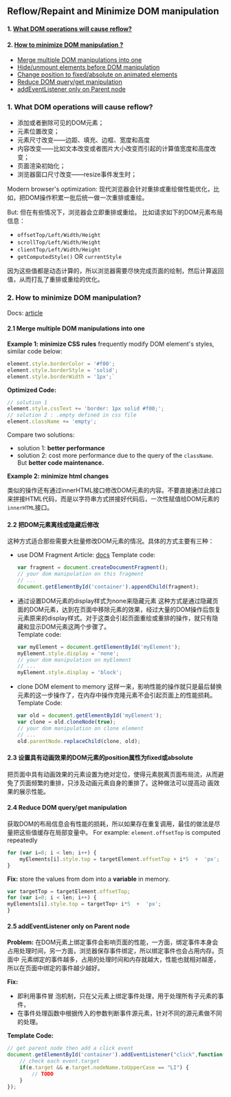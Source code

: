 ## Reflow/Repaint and Minimize DOM manipulation

#### 1. [What DOM operations will cause reflow?](#p1)  

#### 2. [How to minimize DOM manipulation ?](#p2)  
- [Merge multiple DOM manipulations into one
](#p2-1)
- [Hide/unmount elements before DOM manipulation](#p2-2)
- [Change position to fixed/absolute on animated elements](#p2-3)
- [Reduce DOM query/get manipulation](#p2-4)
- [addEventListener only on Parent node](#p2-5)


<div id="p1" />

### 1. What DOM operations will cause reflow?

- 添加或者删除可见的DOM元素；  
- 元素位置改变；  
- 元素尺寸改变——边距、填充、边框、宽度和高度  
- 内容改变——比如文本改变或者图片大小改变而引起的计算值宽度和高度改变；  
- 页面渲染初始化；  
- 浏览器窗口尺寸改变——resize事件发生时；

Modern browser's optimization: 
现代浏览器会针对重排或重绘做性能优化，比如，把DOM操作积累一批后统一做一次重排或重绘。

But: 但在有些情况下，浏览器会立即重排或重绘。
比如请求如下的DOM元素布局信息：
- `offsetTop/Left/Width/Height`
- `scrollTop/Left/Width/Height`
- `clientTop/Left/Width/Height`
- `getComputedStyle()` OR  `currentStyle`

因为这些值都是动态计算的，所以浏览器需要尽快完成页面的绘制，然后计算返回值，从而打乱了重排或重绘的优化。

<div id="p2" />

### 2. How to minimize DOM manipulation?

Docs: [article](https://www.huaweicloud.com/articles/a4805a6a133f1b8f7f08546e359a4d5d.html)

<div id="p2-1" />

#### 2.1 Merge multiple DOM manipulations into one

**Example 1: minimize CSS rules**
frequently modify DOM element's styles, similar code below:
```js
element.style.borderColor = '#f00';  
element.style.borderStyle = 'solid';  
element.style.borderWidth = '1px';`
```

**Optimized Code:**
```js
// solution 1  
element.style.cssText += 'border: 1px solid #f00;';  
// solution 2 : .empty defined in css file
element.className += 'empty';
```
Compare two solutions:
- solution 1: **better performance** 
- solution 2: cost more performance due to the query of the `className`. But **better code maintenance.**

**Example 2: minimize html changes**

类似的操作还有通过innerHTML接口修改DOM元素的内容。不要直接通过此接口来拼接HTML代码，而是以字符串方式拼接好代码后，一次性赋值给DOM元素的`innerHTML`接口。

<div id="p2-2" />

#### 2.2 把DOM元素离线或隐藏后修改

这种方式适合那些需要大批量修改DOM元素的情况。具体的方式主要有三种：
- use DOM Fragment
	Article: [docs](https://www.cnblogs.com/echolun/p/10098752.html)
	Template code:
	```js
	var fragment = document.createDocumentFragment();  
	// your dom manipulation on this fragment 
	// ...		
	document.getElementById('container').appendChild(fragment);
	```
- 通过设置DOM元素的display样式为none来隐藏元素
	这种方式是通过隐藏页面的DOM元素，达到在页面中移除元素的效果，经过大量的DOM操作后恢复元素原来的display样式。对于这类会引起页面重绘或重排的操作，就只有隐藏和显示DOM元素这两个步骤了。	
	Template code:
	```js
	var myElement = document.getElementById('myElement');  
	myElement.style.display = 'none';  
	// your dom manipulation on myElement 
	// ...  
	myElement.style.display = 'block';
	```
	
- clone DOM element to memory
 这样一来，影响性能的操作就只是最后替换元素的这一步操作了，在内存中操作克隆元素不会引起页面上的性能损耗。
Template Code:
	```js
	var old = document.getElementById('myElement');  
	var clone = old.cloneNode(true);  
	// your dom manipulation on clone element
	// ...  
	old.parentNode.replaceChild(clone, old);
	```

<div id="p2-3" />

#### 2.3 设置具有动画效果的DOM元素的position属性为fixed或absolute

把页面中具有动画效果的元素设置为绝对定位，使得元素脱离页面布局流，从而避免了页面频繁的重排，只涉及动画元素自身的重排了。这种做法可以提高动 画效果的展示性能。

<div id="p2-4" />

#### 2.4 Reduce DOM query/get manipulation

获取DOM的布局信息会有性能的损耗，所以如果存在重复调用，最佳的做法是尽量把这些值缓存在局部变量中。
For example:  `element.offsetTop` is computed repeatedly

```js
for (var i=0; i < len; i++) {  
	myElements[i].style.top = targetElement.offsetTop + i*5  +  'px';  
}
```

**Fix:** store the values from dom into a **variable** in memory.
```js
var targetTop = targetElement.offsetTop;  
for (var i=0; i < len; i++) {  
myElements[i].style.top = targetTop+ i*5  +  'px';  
}
```

<div id="p2-5" />

#### 2.5 addEventListener only on Parent node
**Problem:** 
在DOM元素上绑定事件会影响页面的性能，一方面，绑定事件本身会占用处理时间，另一方面，浏览器保存事件绑定，所以绑定事件也会占用内存。页面中 元素绑定的事件越多，占用的处理时间和内存就越大，性能也就相对越差，所以在页面中绑定的事件越少越好。

**Fix:**
- 即利用事件冒 泡机制，只在父元素上绑定事件处理，用于处理所有子元素的事件，
- 在事件处理函数中根据传入的参数判断事件源元素，针对不同的源元素做不同的处理。

**Template Code:**
```js
// get parent node then add a click event  
document.getElementById('container').addEventListener("click",function(e) { 
	// check each event.target
	if(e.target && e.target.nodeName.toUpperCase == "LI") { 
		// TODO
	}  
});
```
